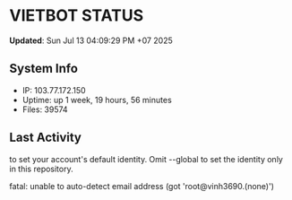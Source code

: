 # VIETBOT STATUS
**Updated**: Sun Jul 13 04:09:29 PM +07 2025

## System Info
- IP: 103.77.172.150
- Uptime: up 1 week, 19 hours, 56 minutes
- Files: 39574

## Last Activity

to set your account's default identity.
Omit --global to set the identity only in this repository.

fatal: unable to auto-detect email address (got 'root@vinh3690.(none)')
